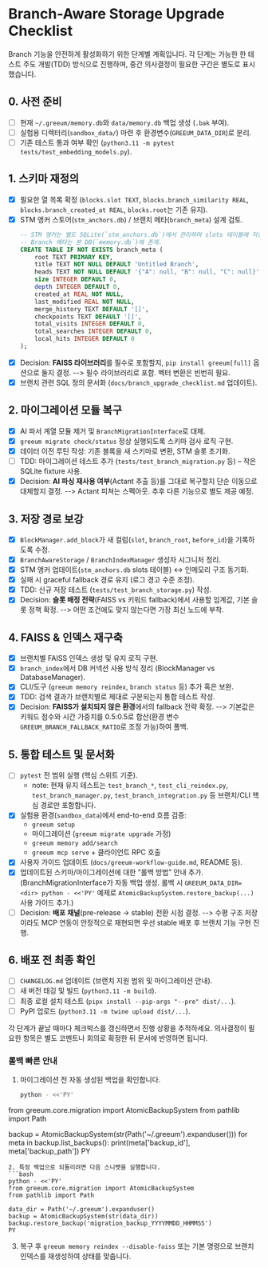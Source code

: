 # Branch-Aware Storage Upgrade Checklist

Branch 기능을 안전하게 활성화하기 위한 단계별 계획입니다. 각 단계는 가능한 한 테스트 주도 개발(TDD) 방식으로 진행하며, 중간 의사결정이 필요한 구간은 별도로 표시했습니다.

## 0. 사전 준비
- [ ] 현재 `~/.greeum/memory.db`와 `data/memory.db` 백업 생성 (`.bak` 부여).
- [ ] 실험용 디렉터리(`sandbox_data/`) 마련 후 환경변수(`GREEUM_DATA_DIR`)로 분리.
- [ ] 기존 테스트 통과 여부 확인 (`python3.11 -m pytest tests/test_embedding_models.py`).

## 1. 스키마 재정의
- [x] 필요한 열 목록 확정 (`blocks.slot TEXT`, `blocks.branch_similarity REAL`, `blocks.branch_created_at REAL`, `blocks.root`는 기존 유지).
- [x] STM 앵커 스토어(`stm_anchors.db`) / 브랜치 메타(`branch_meta`) 설계 검토.
  ```sql
  -- STM 앵커는 별도 SQLite(`stm_anchors.db`)에서 관리하며 slots 테이블에 저장한다.
  -- Branch 메타는 본 DB(`memory.db`)에 존재.
  CREATE TABLE IF NOT EXISTS branch_meta (
      root TEXT PRIMARY KEY,
      title TEXT NOT NULL DEFAULT 'Untitled Branch',
      heads TEXT NOT NULL DEFAULT '{"A": null, "B": null, "C": null}',
      size INTEGER DEFAULT 0,
      depth INTEGER DEFAULT 0,
      created_at REAL NOT NULL,
      last_modified REAL NOT NULL,
      merge_history TEXT DEFAULT '[]',
      checkpoints TEXT DEFAULT '[]',
      total_visits INTEGER DEFAULT 0,
      total_searches INTEGER DEFAULT 0,
      local_hits INTEGER DEFAULT 0
  );
  ```
- [x] Decision: **FAISS 라이브러리**를 필수로 포함할지, `pip install greeum[full]` 옵션으로 둘지 결정. --> 필수 라이브러리로 포함. 벡터 변환은 빈번히 필요.
- [x] 브랜치 관련 SQL 정의 문서화 (`docs/branch_upgrade_checklist.md` 업데이트).

## 2. 마이그레이션 모듈 복구
- [x] AI 파서 계열 모듈 제거 및 `BranchMigrationInterface`로 대체.
- [x] `greeum migrate check/status` 정상 실행되도록 스키마 검사 로직 구현.
- [x] 데이터 이전 루틴 작성: 기존 블록을 새 스키마로 변환, STM 슬롯 초기화.
- [ ] TDD: 마이그레이션 테스트 추가 (`tests/test_branch_migration.py` 등) – 작은 SQLite fixture 사용.
- [x] Decision: **AI 파싱 재사용 여부**(Actant 추출 등)를 그대로 복구할지 단순 이동으로 대체할지 결정. --> Actant 피쳐는 스펙아웃. 추후 다른 기능으로 별도 제공 예정.

## 3. 저장 경로 보강
- [x] `BlockManager.add_block`가 새 컬럼(`slot`, `branch_root`, `before_id`)을 기록하도록 수정.
- [x] `BranchAwareStorage` / `BranchIndexManager` 생성자 시그니처 정리.
- [x] STM 앵커 업데이트(`stm_anchors.db` slots 테이블) ↔ 인메모리 구조 동기화.
- [x] 실패 시 graceful fallback 경로 유지 (로그 경고 수준 조정).
- [x] TDD: 신규 저장 테스트 (`tests/test_branch_storage.py`) 작성.
- [x] Decision: **슬롯 배정 전략**(FAISS vs 키워드 fallback)에서 사용할 임계값, 기본 슬롯 정책 확정. --> 어떤 조건에도 맞지 않는다면 가장 최신 노드에 부착.

## 4. FAISS & 인덱스 재구축
- [x] 브랜치별 FAISS 인덱스 생성 및 유지 로직 구현.
- [x] `branch_index`에서 DB 커넥션 사용 방식 정리 (BlockManager vs DatabaseManager).
- [x] CLI/도구 (`greeum memory reindex`, `branch status` 등) 추가 혹은 보완.
- [x] TDD: 검색 결과가 브랜치별로 제대로 구분되는지 통합 테스트 작성.
- [x] Decision: **FAISS가 설치되지 않은 환경**에서의 fallback 전략 확정. --> 기본값은 키워드 점수와 시간 가중치를 0.5:0.5로 합산(환경 변수 `GREEUM_BRANCH_FALLBACK_RATIO`로 조정 가능)하여 폴백.

## 5. 통합 테스트 및 문서화
- [ ] `pytest` 전 범위 실행 (핵심 스위트 기준).
  - note: 현재 유지 테스트는 `test_branch_*`, `test_cli_reindex.py`, `test_branch_manager.py`, `test_branch_integration.py` 등 브랜치/CLI 핵심 경로만 포함합니다.
- [x] 실험용 환경(`sandbox_data`)에서 end-to-end 흐름 검증:
  - `greeum setup`
  - 마이그레이션 (`greeum migrate upgrade` 가정)
  - `greeum memory add/search`
  - `greeum mcp serve` + 클라이언트 RPC 호출
- [x] 사용자 가이드 업데이트 (`docs/greeum-workflow-guide.md`, README 등).
- [x] 업데이트된 스키마/마이그레이션에 대한 “롤백 방법” 안내 추가. (BranchMigrationInterface가 자동 백업 생성. 롤백 시 `GREEUM_DATA_DIR=<dir> python - <<'PY'` 예제로 `AtomicBackupSystem.restore_backup(...)` 사용 가이드 추가.)
- [ ] Decision: **배포 채널**(pre-release → stable) 전환 시점 결정. --> 수평 구조 저장이라도 MCP 연동이 안정적으로 재현되면 우선 stable 배포 후 브랜치 기능 구현 진행.

## 6. 배포 전 최종 확인
- [ ] `CHANGELOG.md` 업데이트 (브랜치 지원 범위 및 마이그레이션 안내).
- [ ] 새 버전 태깅 및 빌드 (`python3.11 -m build`).
- [ ] 최종 로컬 설치 테스트 (`pipx install --pip-args "--pre" dist/...`).
- [ ] PyPI 업로드 (`python3.11 -m twine upload dist/...`).

각 단계가 끝날 때마다 체크박스를 갱신하면서 진행 상황을 추적하세요. 의사결정이 필요한 항목은 별도 코멘트나 회의로 확정한 뒤 문서에 반영하면 됩니다.

### 롤백 빠른 안내
1. 마이그레이션 전 자동 생성된 백업을 확인합니다.
   ```bash
   python - <<'PY'
from greeum.core.migration import AtomicBackupSystem
from pathlib import Path

backup = AtomicBackupSystem(str(Path('~/.greeum').expanduser()))
for meta in backup.list_backups():
    print(meta['backup_id'], meta['backup_path'])
PY
   ```
2. 특정 백업으로 되돌리려면 다음 스니펫을 실행합니다.
   ```bash
   python - <<'PY'
from greeum.core.migration import AtomicBackupSystem
from pathlib import Path

data_dir = Path('~/.greeum').expanduser()
backup = AtomicBackupSystem(str(data_dir))
backup.restore_backup('migration_backup_YYYYMMDD_HHMMSS')
PY
   ```
3. 복구 후 `greeum memory reindex --disable-faiss` 또는 기본 명령으로 브랜치 인덱스를 재생성하여 상태를 맞춥니다.
